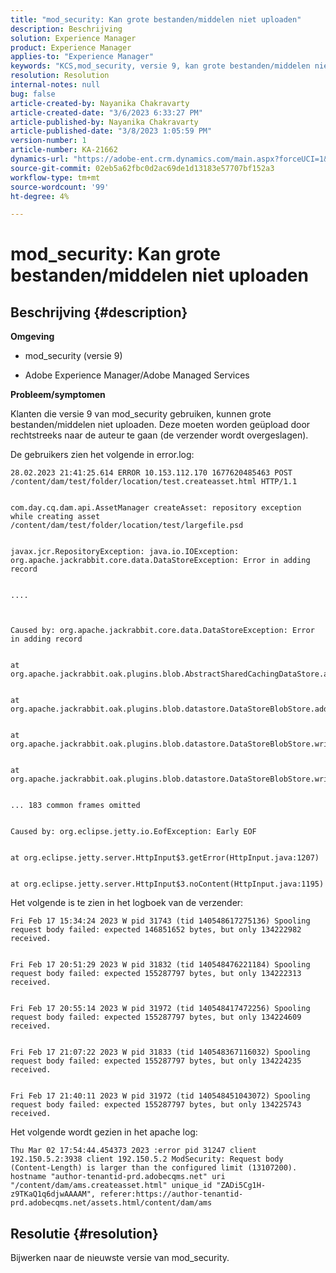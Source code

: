 ```yaml
---
title: "mod_security: Kan grote bestanden/middelen niet uploaden"
description: Beschrijving
solution: Experience Manager
product: Experience Manager
applies-to: "Experience Manager"
keywords: "KCS,mod_security, versie 9, kan grote bestanden/middelen niet uploaden, "
resolution: Resolution
internal-notes: null
bug: false
article-created-by: Nayanika Chakravarty
article-created-date: "3/6/2023 6:33:27 PM"
article-published-by: Nayanika Chakravarty
article-published-date: "3/8/2023 1:05:59 PM"
version-number: 1
article-number: KA-21662
dynamics-url: "https://adobe-ent.crm.dynamics.com/main.aspx?forceUCI=1&pagetype=entityrecord&etn=knowledgearticle&id=3083fa5f-4dbc-ed11-83ff-6045bd006268"
source-git-commit: 02eb5a62fbc0d2ac69de1d13183e57707bf152a3
workflow-type: tm+mt
source-wordcount: '99'
ht-degree: 4%

---
```


# mod_security: Kan grote bestanden/middelen niet uploaden

## Beschrijving {#description}


<b>Omgeving</b>

- mod_security (versie 9)

- Adobe Experience Manager/Adobe Managed Services

<b>Probleem/symptomen</b>

Klanten die versie 9 van mod_security gebruiken, kunnen grote bestanden/middelen niet uploaden. Deze moeten worden geüpload door rechtstreeks naar de auteur te gaan (de verzender wordt overgeslagen).

De gebruikers zien het volgende in error.log:


```
28.02.2023 21:41:25.614 ERROR 10.153.112.170 1677620485463 POST /content/dam/test/folder/location/test.createasset.html HTTP/1.1


com.day.cq.dam.api.AssetManager createAsset: repository exception while creating asset /content/dam/test/folder/location/test/largefile.psd


javax.jcr.RepositoryException: java.io.IOException: org.apache.jackrabbit.core.data.DataStoreException: Error in adding record


....



Caused by: org.apache.jackrabbit.core.data.DataStoreException: Error in adding record


at org.apache.jackrabbit.oak.plugins.blob.AbstractSharedCachingDataStore.addRecord(AbstractSharedCachingDataStore.java:265)


at org.apache.jackrabbit.oak.plugins.blob.datastore.DataStoreBlobStore.addRecordInternal(DataStoreBlobStore.java:821)


at org.apache.jackrabbit.oak.plugins.blob.datastore.DataStoreBlobStore.writeStream(DataStoreBlobStore.java:922)


at org.apache.jackrabbit.oak.plugins.blob.datastore.DataStoreBlobStore.writeBlob(DataStoreBlobStore.java:320)


... 183 common frames omitted


Caused by: org.eclipse.jetty.io.EofException: Early EOF


at org.eclipse.jetty.server.HttpInput$3.getError(HttpInput.java:1207)


at org.eclipse.jetty.server.HttpInput$3.noContent(HttpInput.java:1195)
```




Het volgende is te zien in het logboek van de verzender:


```
Fri Feb 17 15:34:24 2023 W pid 31743 (tid 140548617275136) Spooling request body failed: expected 146851652 bytes, but only 134222982 received.


Fri Feb 17 20:51:29 2023 W pid 31832 (tid 140548476221184) Spooling request body failed: expected 155287797 bytes, but only 134222313 received.


Fri Feb 17 20:55:14 2023 W pid 31972 (tid 140548417472256) Spooling request body failed: expected 155287797 bytes, but only 134224609 received.


Fri Feb 17 21:07:22 2023 W pid 31833 (tid 140548367116032) Spooling request body failed: expected 155287797 bytes, but only 134224235 received.


Fri Feb 17 21:40:11 2023 W pid 31972 (tid 140548451043072) Spooling request body failed: expected 155287797 bytes, but only 134225743 received.
```




Het volgende wordt gezien in het apache log:


```
Thu Mar 02 17:54:44.454373 2023 :error pid 31247 client 192.150.5.2:3938 client 192.150.5.2 ModSecurity: Request body (Content-Length) is larger than the configured limit (13107200). hostname "author-tenantid-prd.adobecqms.net" uri "/content/dam/ams.createasset.html" unique_id "ZADi5Cg1H-z9TKaQ1q6djwAAAAM", referer:https://author-tenantid-prd.adobecqms.net/assets.html/content/dam/ams
```



## Resolutie {#resolution}


Bijwerken naar de nieuwste versie van mod_security.
